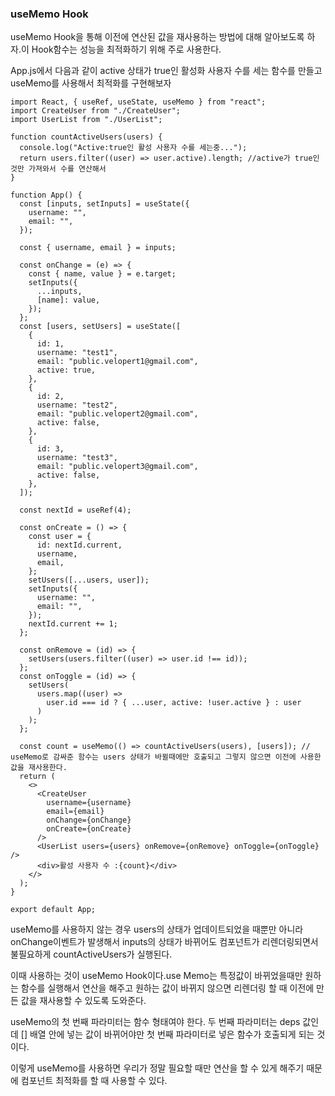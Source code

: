 ### useMemo Hook



useMemo Hook을 통해 이전에 연산된 값을 재사용하는 방법에 대해 알아보도록 하자.이 Hook함수는 성능을 최적화하기 위해 주로 사용한다.



App.js에서 다음과 같이 active 상태가 true인 활성화 사용자 수를 세는 함수를 만들고 useMemo를 사용해서 최적화를 구현해보자 

```react
import React, { useRef, useState, useMemo } from "react";
import CreateUser from "./CreateUser";
import UserList from "./UserList";

function countActiveUsers(users) {
  console.log("Active:true인 활성 사용자 수를 세는중...");
  return users.filter((user) => user.active).length; //active가 true인것만 가져와서 수를 연산해서
}

function App() {
  const [inputs, setInputs] = useState({
    username: "",
    email: "",
  });

  const { username, email } = inputs;

  const onChange = (e) => {
    const { name, value } = e.target;
    setInputs({
      ...inputs,
      [name]: value,
    });
  };
  const [users, setUsers] = useState([
    {
      id: 1,
      username: "test1",
      email: "public.velopert1@gmail.com",
      active: true,
    },
    {
      id: 2,
      username: "test2",
      email: "public.velopert2@gmail.com",
      active: false,
    },
    {
      id: 3,
      username: "test3",
      email: "public.velopert3@gmail.com",
      active: false,
    },
  ]);

  const nextId = useRef(4);

  const onCreate = () => {
    const user = {
      id: nextId.current,
      username,
      email,
    };
    setUsers([...users, user]);
    setInputs({
      username: "",
      email: "",
    });
    nextId.current += 1;
  };

  const onRemove = (id) => {
    setUsers(users.filter((user) => user.id !== id));
  };
  const onToggle = (id) => {
    setUsers(
      users.map((user) =>
        user.id === id ? { ...user, active: !user.active } : user
      )
    );
  };
  
  const count = useMemo(() => countActiveUsers(users), [users]); // useMemo로 감싸준 함수는 users 상태가 바뀔때에만 호출되고 그렇지 않으면 이전에 사용한 값을 재사용한다.
  return (
    <>
      <CreateUser
        username={username}
        email={email}
        onChange={onChange}
        onCreate={onCreate}
      />
      <UserList users={users} onRemove={onRemove} onToggle={onToggle} />
      <div>활성 사용자 수 :{count}</div>
    </>
  );
}

export default App;

```

useMemo를 사용하지 않는 경우 users의 상태가 업데이트되었을 때뿐만 아니라 onChange이벤트가 발생해서 inputs의 상태가 바뀌어도 컴포넌트가 리렌더링되면서 불필요하게 countActiveUsers가 실행된다. 

이때 사용하는 것이 useMemo Hook이다.use Memo는 특정값이 바뀌었을때만 원하는 함수를 실행해서 연산을 해주고 원하는 값이 바뀌지 않으면 리렌더링 할 때 이전에 만든 값을 재사용할 수 있도록 도와준다.

useMemo의 첫 번째 파라미터는 함수 형태여야 한다. 두 번째 파라미터는 deps 값인데  [] 배열 안에 넣는 값이 바뀌어야만 첫 번째 파라미터로 넣은 함수가 호출되게 되는 것이다.

이렇게 useMemo를 사용하면 우리가 정말 필요할 때만 연산을 할 수 있게 해주기 때문에 컴포넌트 최적화를 할 때 사용할 수 있다.

